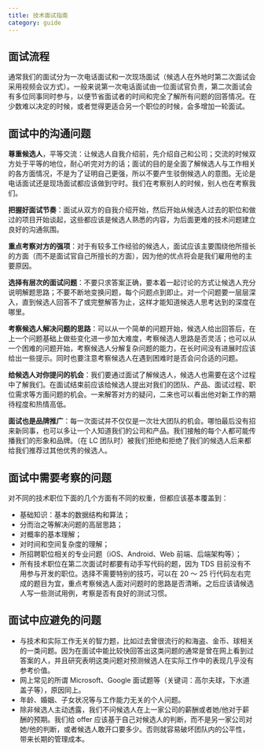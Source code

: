 ```yaml
---
title: 技术面试指南
category: guide
---
```


## 面试流程

通常我们的面试分为一次电话面试和一次现场面试（候选人在外地时第二次面试会采用视频会议方式）。一般来说第一次电话面试由一位面试官负责，第二次面试会有多位同事同时参与，以便节省面试者的时间和完全了解所有问题的回答情况。在少数难以决定的时候，或者觉得更适合另一个职位的时候，会多增加一轮面试。

## 面试中的沟通问题

**尊重候选人**，平等交流：让候选人自我介绍前，先介绍自己和公司；交流的时候双方处于平等的地位，耐心听完对方的话；面试的目的是全面了解候选人与工作相关的各方面情况，不是为了证明自己更强，所以不要产生驳倒候选人的意图。无论是电话面试还是现场面试都应该做到守时。我们在考察别人的时候，别人也在考察我们。

**把握好面试节奏**：面试从双方的自我介绍开始，然后开始从候选人过去的职位和做过的项目开始谈起，这些都应该是候选人熟悉的内容，为后面更难的技术问题建立良好的沟通氛围。

**重点考察对方的强项**：对于有较多工作经验的候选人，面试应该主要围绕他所擅长的方面（而不是面试官自己所擅长的方面），因为他的优点将会是我们雇用他的主要原因。

**选择有层次的面试问题**：不要只求答案正确，要本着一起讨论的方式让候选人充分说明解题思路；不要不断地变换问题，每个问题点到即止。对一个问题要一层层深入，直到候选人回答不了或完整解答为止，这样才能知道候选人思考达到的深度在哪里。

**考察候选人解决问题的思路**：可以从一个简单的问题开始，候选人给出回答后，在上一个问题基础上做些变化进一步加大难度，考察候选人思路是否灵活；也可以从一个困难的问题开始，考察候选人分解复杂问题的能力，在长时间没有进展时应该给出一些提示。同时也要注意考察候选人在遇到困难时是否会问合适的问题。

**给候选人对你提问的机会**：我们要通过面试了解候选人，候选人也需要在这个过程中了解我们。在面试结束前应该给候选人提出对我们的团队、产品、面试过程、职位需求等方面问题的机会。一来解答对方的疑问，二来也可以看出他对新工作的期待程度和热情高低。

**面试也是品牌推广**：每一次面试并不仅仅是一次壮大团队的机会。哪怕最后没有招来新同事，也可以多让一个人知道我们的公司和产品。我们接触的每个人都可能传播我们的形象和品牌。（在 LC 团队时）被我们拒绝和拒绝了我们的候选人后来都给我们推荐过其他优秀的候选人。

## 面试中需要考察的问题

对不同的技术职位下面的几个方面有不同的权重，但都应该基本覆盖到：

- 基础知识：基本的数据结构和算法；
- 分而治之等解决问题的高层思路；
- 对概率的基本理解；
- 对时间和空间复杂度的理解；
- 所招聘职位相关的专业问题（iOS、Android、Web 前端、后端架构等）；
- 所有技术职位在第二次面试时都要有动手写代码的题，因为 TDS 目前没有不用参与开发的职位。选择不需要特别的技巧，可以在 20 ～ 25 行代码左右完成的题目为宜，重点考察候选人面对问题时的思路是否清晰。之后应该请候选人写一些测试用例，考察是否有良好的测试习惯。

## 面试中应避免的问题

- 与技术和实际工作无关的智力题，比如过去曾很流行的和海盗、金币、球相关的一类问题。因为在面试中能比较快回答出这类问题的通常是曾在网上看到过答案的人，并且研究表明这类问题对预测候选人在实际工作中的表现几乎没有参考价值。
- 网上常见的所谓 Microsoft、Google 面试题等（关键词：高尔夫球，下水道盖子等），原因同上。
- 年龄、婚姻、子女状况等与工作能力无关的个人问题。
- 除非候选人主动透露，我们不问候选人在上一家公司的薪酬或者她/他对于薪酬的预期。我们给 offer 应该基于自己对候选人的判断，而不是另一家公司对她/他的判断，或者候选人敢开口要多少。否则就容易破坏团队内的公平性，带来长期的管理成本。

